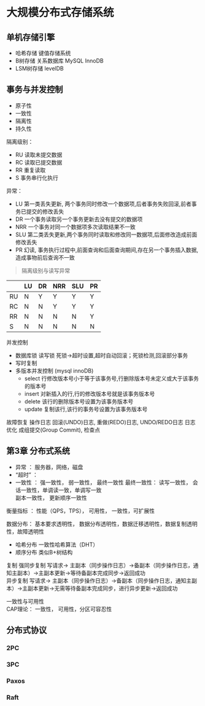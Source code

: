# 大规模分布式存储系统
## 单机存储引擎
-  哈希存储 键值存储系统
-  B树存储  关系数据库 MySQL InnoDB
-  LSM树存储 levelDB
## 事务与并发控制
- 原子性
- 一致性
- 隔离性  
- 持久性

隔离级别：
- RU 读取未提交数据
- RC 读取已提交数据
- RR 重复读取
- S  事务串行化执行

异常：
- LU 第一类丢失更新, 两个事务同时修改一个数据项,后者事务失败回滚,前者事务已提交的修改丢失
- DR 一个事务读取另一个事务更新去没有提交的数据项
- NRR 一个事务对同一个数据项多次读取结果不一致
- SLU 第二类丢失更新,两个事务同时读取和修改同一数据项,后面修改造成前面修改丢失
- PR 幻读, 事务执行过程中,前面查询和后面查询期间,存在另一个事务插入数据,造成事物前后查询不一致

> 隔离级别与读写异常

|    | LU | DR | NRR | SLU | PR |
| -- | -- | -- |  -- | --  | -- |
| RU | N  | Y  | Y  | Y  | Y  |
| RC | N  | N  | Y  | Y  | Y  |
| RR | N  | N  | N  | N  | Y  |
| S  | N  | N  | N  | N  | N  |

并发控制
- 数据库锁 读写锁 死锁->超时设置,超时自动回滚；死锁检测,回滚部分事务
- 写时复制
- 多版本并发控制 (mysql innoDB)
    - select 行修改版本号小于等于该事务号,行删除版本号未定义或大于该事务的版本号
    - insert 对新插入的行,行的修改版本号就是该事务版本号
    - delete 该行的删除版本号设置为该事务版本号
    - update 复制该行,该行的事务号设置为该事务版本号

 故障恢复
 操作日志 回滚(UNDO)日志, 重做(REDO)日志, UNDO/REDO日志
 日志优化 成组提交(Group Commit), 检查点


 ## 第3章 分布式系统

 -  异常  ：  服务器，网络，磁盘  
 -  “超时” ：  
 -  一致性 ： 强一致性， 弱一致性， 最终一致性
  最终一致性： 读写一致性， 会话一致性，单调读一致，单调写一致  
  副本一致性， 更新顺序一致性

衡量指标 ： 性能（QPS，TPS）， 可用性， 一致性，可扩展性  

数据分布： 基本要求透明性， 数据分布透明性，数据迁移透明性，数据复制透明性，故障透明性
  - 哈希分布 一致性哈希算法（DHT）
  - 顺序分布 类似B+树结构

复制
强同步复制 写请求-> 主副本（同步操作日志）->备副本（同步操作日志，通知主副本）->主副本更新->等待备副本完成同步->返回成功  
异步复制  写请求-> 主副本（同步操作日志）->备副本（同步操作日志，通知主副本）->主副本更新->无需等待备副本完成同步，进行异步更新->返回成功

一致性与可用性  
CAP理论： 一致性， 可用性，分区可容忍性  

## 分布式协议  
### 2PC

### 3PC

### Paxos

### Raft 
